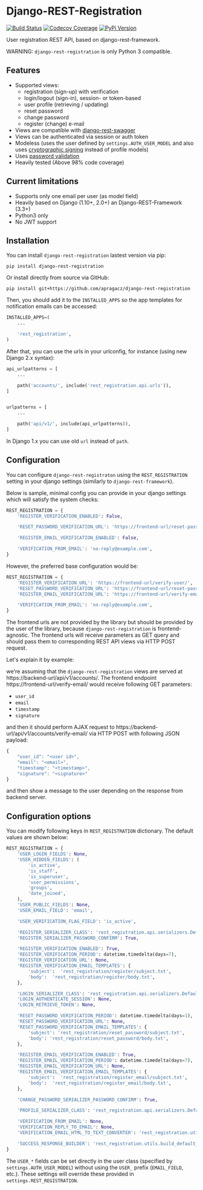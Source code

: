 # Django-REST-Registration

[![Build Status](https://travis-ci.org/apragacz/django-rest-registration.svg?branch=master)](https://travis-ci.org/apragacz/django-rest-registration)
[![Codecov Coverage](https://img.shields.io/codecov/c/github/apragacz/django-rest-registration/master.svg)](https://codecov.io/github/apragacz/django-rest-registration?branch=master)
[![PyPi Version](https://img.shields.io/pypi/v/django-rest-registration.svg)](https://pypi.python.org/pypi/django-rest-registration/)

User registration REST API, based on django-rest-framework.

WARNING: `django-rest-registration` is only Python 3 compatible.


## Features

* Supported views:
    * registration (sign-up) with verification
    * login/logout (sign-in), session- or token-based
    * user profile (retrieving / updating)
    * reset password
    * change password
    * register (change) e-mail
* Views are compatible with [django-rest-swagger](https://github.com/marcgibbons/django-rest-swagger)
* Views can be authenticated via session or auth token
* Modeless (uses the user defined by `settings.AUTH_USER_MODEL` and also uses [cryptographic signing](https://docs.djangoproject.com/en/dev/topics/signing/) instead of profile models)
* Uses [password validation](https://docs.djangoproject.com/en/dev/topics/auth/passwords/#password-validation)
* Heavily tested (Above 98% code coverage)


## Current limitations

* Supports only one email per user (as model field)
* Heavily based on Django (1.10+, 2.0+) an Django-REST-Framework (3.3+)
* Python3 only
* No JWT support


## Installation

You can install `django-rest-registration` lastest version via pip:

    pip install django-rest-registration

Or install directly from source via GitHub:

    pip install git+https://github.com/apragacz/django-rest-registration

Then, you should add it to the `INSTALLED_APPS` so the app templates
for notification emails can be accessed:

```python
INSTALLED_APPS=(
    ...

    'rest_registration',
)
```
After that, you can use the urls in your urlconfig, for instance (using new Django 2.x syntax):

```python
api_urlpatterns = [
    ...

    path('accounts/', include('rest_registration.api.urls')),
]


urlpatterns = [
    ...

    path('api/v1/', include(api_urlpatterns)),
]
```

In Django 1.x you can use old `url` instead of `path`.


## Configuration

You can configure `django-rest-registraton` using the `REST_REGISTRATION`
setting in your django settings (similarly to `django-rest-framework`).

Below is sample, minimal config you can provide in your django settings which will satisfy the system checks:

```python
REST_REGISTRATION = {
    'REGISTER_VERIFICATION_ENABLED': False,

    'RESET_PASSWORD_VERIFICATION_URL': 'https://frontend-url/reset-password/',

    'REGISTER_EMAIL_VERIFICATION_ENABLED': False,

    'VERIFICATION_FROM_EMAIL': 'no-reply@example.com',
}
```

However, the preferred base configuration would be:

```python
REST_REGISTRATION = {
    'REGISTER_VERIFICATION_URL': 'https://frontend-url/verify-user/',
    'RESET_PASSWORD_VERIFICATION_URL': 'https://frontend-url/reset-password/',
    'REGISTER_EMAIL_VERIFICATION_URL': 'https://frontend-url/verify-email/',

    'VERIFICATION_FROM_EMAIL': 'no-reply@example.com',
}
```

The frontend urls are not provided by the library but should be provided
by the user of the library, because `django-rest-registration` is frontend-agnostic.
The frontend urls will receive parameters as GET query and should pass
them to corresponding REST API views via HTTP POST request.

Let's explain it by example:

we're assuming that the `django-rest-registration` views are served at
https://backend-url/api/v1/accounts/.
The frontend endpoint https://frontend-url/verify-email/ would receive
following GET parameters:
* `user_id`
* `email`
* `timestamp`
* `signature`

and then it should perform AJAX request to https://backend-url/api/v1/accounts/verify-email/
via HTTP POST with following JSON payload:

```javascript
{
    "user_id": "<user id>",
    "email": "<email>",
    "timestamp": "<timestamp>",
    "signature": "<signature>"
}
```

and then show a message to the user depending on the response
from backend server.

## Configuration options

You can modify following keys in `REST_REGISTRATION` dictionary.
The default values are shown below:

```python
REST_REGISTRATION = {
    'USER_LOGIN_FIELDS': None,
    'USER_HIDDEN_FIELDS': (
        'is_active',
        'is_staff',
        'is_superuser',
        'user_permissions',
        'groups',
        'date_joined',
    ),
    'USER_PUBLIC_FIELDS': None,
    'USER_EMAIL_FIELD': 'email',

    'USER_VERIFICATION_FLAG_FIELD': 'is_active',

    'REGISTER_SERIALIZER_CLASS': 'rest_registration.api.serializers.DefaultRegisterUserSerializer',
    'REGISTER_SERIALIZER_PASSWORD_CONFIRM': True,

    'REGISTER_VERIFICATION_ENABLED': True,
    'REGISTER_VERIFICATION_PERIOD': datetime.timedelta(days=7),
    'REGISTER_VERIFICATION_URL': None,
    'REGISTER_VERIFICATION_EMAIL_TEMPLATES': {
        'subject':  'rest_registration/register/subject.txt',
        'body':  'rest_registration/register/body.txt',
    },

    'LOGIN_SERIALIZER_CLASS': 'rest_registration.api.serializers.DefaultLoginSerializer',
    'LOGIN_AUTHENTICATE_SESSION': None,
    'LOGIN_RETRIEVE_TOKEN': None,

    'RESET_PASSWORD_VERIFICATION_PERIOD': datetime.timedelta(days=1),
    'RESET_PASSWORD_VERIFICATION_URL': None,
    'RESET_PASSWORD_VERIFICATION_EMAIL_TEMPLATES': {
        'subject': 'rest_registration/reset_password/subject.txt',
        'body': 'rest_registration/reset_password/body.txt',
    },

    'REGISTER_EMAIL_VERIFICATION_ENABLED': True,
    'REGISTER_EMAIL_VERIFICATION_PERIOD': datetime.timedelta(days=7),
    'REGISTER_EMAIL_VERIFICATION_URL': None,
    'REGISTER_EMAIL_VERIFICATION_EMAIL_TEMPLATES': {
        'subject':  'rest_registration/register_email/subject.txt',
        'body':  'rest_registration/register_email/body.txt',
    },

    'CHANGE_PASSWORD_SERIALIZER_PASSWORD_CONFIRM': True,

    'PROFILE_SERIALIZER_CLASS': 'rest_registration.api.serializers.DefaultUserProfileSerializer',

    'VERIFICATION_FROM_EMAIL': None,
    'VERIFICATION_REPLY_TO_EMAIL': None,
    'VERIFICATION_EMAIL_HTML_TO_TEXT_CONVERTER': 'rest_registration.utils.convert_html_to_text_preserving_urls',

    'SUCCESS_RESPONSE_BUILDER': 'rest_registration.utils.build_default_success_response',
}
```

The `USER_*` fields can be set directly in the user class
(specified by `settings.AUTH_USER_MODEL`) without using
the `USER_` prefix (`EMAIL_FIELD`, etc.). These settings will override these
provided in `settings.REST_REGISTRATION`.
